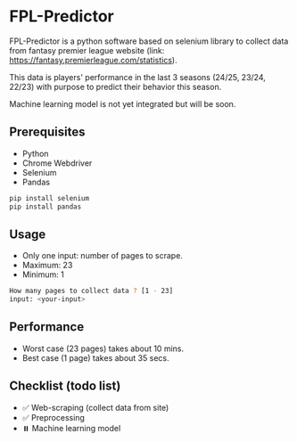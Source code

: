 # FPL-Predictor

FPL-Predictor is a python software based on selenium library to collect data from fantasy premier league website (link: https://fantasy.premierleague.com/statistics).

This data is players' performance in the last 3 seasons (24/25, 23/24, 22/23) with purpose to predict their behavior this season.

Machine learning model is not yet integrated but will be soon.

## Prerequisites

- Python
- Chrome Webdriver
- Selenium
- Pandas

```bash
pip install selenium
pip install pandas
```

## Usage
- Only one input: number of pages to scrape.
- Maximum: 23
- Minimum: 1
```bash
How many pages to collect data ? [1 - 23]
input: <your-input>
```

## Performance
- Worst case (23 pages) takes about 10 mins.
- Best case (1 page) takes about 35 secs.

## Checklist (todo list)
- ✅ Web-scraping (collect data from site)
- ✅ Preprocessing
- ⏸️ Machine learning model



